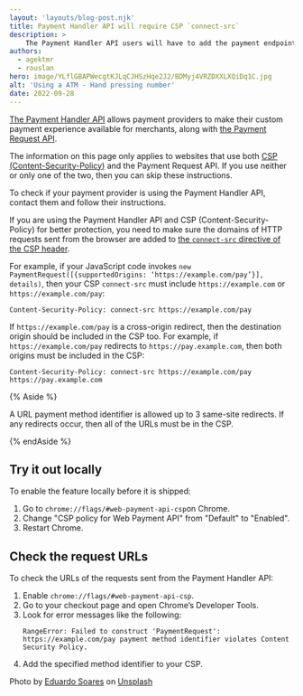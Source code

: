 ```yaml
---
layout: 'layouts/blog-post.njk'
title: Payment Handler API will require CSP `connect-src`
description: >
    The Payment Handler API users will have to add the payment endpoint to the `connect-src` directive if you are using CSP.
authors:
  - agektmr
  - rouslan
hero: image/YLflGBAPWecgtKJLqCJHSzHqe2J2/BDMyj4VRZDXXLXQiDq1C.jpg
alt: 'Using a ATM - Hand pressing number'
date: 2022-09-28
---
```


[The Payment Handler API](https://web.dev/web-based-payment-apps-overview/)
allows payment providers to make their custom payment experience available for
merchants, along with [the Payment Request
API](https://web.dev/how-payment-request-api-works/).

The information on this page only applies to websites that use both [CSP
(Content-Security-Policy)](https://developer.mozilla.org/docs/Web/HTTP/Headers/Content-Security-Policy/)
and the Payment Request API. If you use neither or only one of the two, then you
can skip these instructions. 

To check if your payment provider is using the Payment Handler API, contact them
and follow their instructions.

If you are using the Payment Handler API and CSP (Content-Security-Policy) for
better protection, you need to make sure the domains of HTTP requests sent from
the browser are added to [the `connect-src` directive of the CSP
header](https://developer.mozilla.org/docs/Web/HTTP/Headers/Content-Security-Policy/connect-src).

For example, if your JavaScript code invokes `new
PaymentRequest([{supportedOrigins: ‘https://example.com/pay’}], details)`, then
your CSP `connect-src` must include `https://example.com` or
`https://example.com/pay`:

```http
Content-Security-Policy: connect-src https://example.com/pay  
```

If `https://example.com/pay` is a cross-origin redirect, then the destination
origin should be included in the CSP too. For example, if
`https://example.com/pay` redirects to `https://pay.example.com`, then both
origins must be included in the CSP:

```http
Content-Security-Policy: connect-src https://example.com/pay https://pay.example.com
```

{% Aside %}

 A URL payment method identifier is allowed up to 3 same-site redirects. If any
 redirects occur, then all of the URLs must be in the CSP.

{% endAside %}

## Try it out locally

To enable the feature locally before it is shipped:

1. Go to `chrome://flags/#web-payment-api-csp`on Chrome.
2. Change "CSP policy for Web Payment API" from "Default" to "Enabled".
3. Restart Chrome.

## Check the request URLs

To check the URLs of the requests sent from the Payment Handler API:

1. Enable  `chrome://flags/#web-payment-api-csp`.
2. Go to your checkout page and open Chrome’s Developer Tools.
3. Look for error messages like the following:
    ```error
    RangeError: Failed to construct 'PaymentRequest': https://example.com/pay payment method identifier violates Content Security Policy.
    ```
4. Add the specified method identifier to your CSP.

Photo by <a href="https://unsplash.com/@eduschadesoares?utm_source=unsplash&utm_medium=referral&utm_content=creditCopyText">Eduardo Soares</a> on <a href="https://unsplash.com/?utm_source=unsplash&utm_medium=referral&utm_content=creditCopyText">Unsplash</a>
